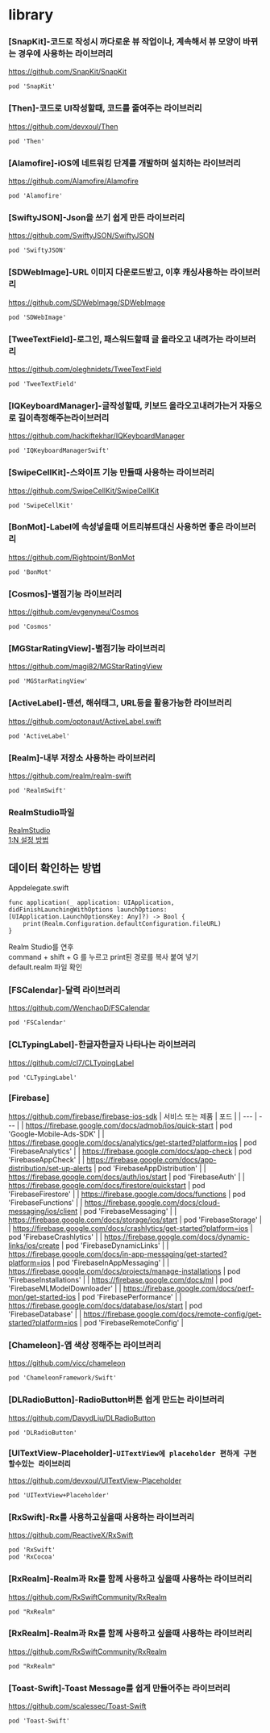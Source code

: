 # library

### [SnapKit]-코드로 작성시 까다로운 뷰 작업이나, 계속해서 뷰 모양이 바뀌는 경우에 사용하는 라이브러리

https://github.com/SnapKit/SnapKit

~~~
pod 'SnapKit'
~~~

### [Then]-코드로 UI작성할때, 코드를 줄여주는 라이브러리

https://github.com/devxoul/Then

~~~
pod 'Then'
~~~

### [Alamofire]-iOS에 네트워킹 단계를 개발하며 설치하는 라이브러리

https://github.com/Alamofire/Alamofire

~~~
pod 'Alamofire'
~~~

### [SwiftyJSON]-Json을 쓰기 쉽게 만든 라이브러리

https://github.com/SwiftyJSON/SwiftyJSON

~~~
pod 'SwiftyJSON'
~~~

### [SDWebImage]-URL 이미지 다운로드받고, 이후 캐싱사용하는 라이브러리

https://github.com/SDWebImage/SDWebImage

~~~
pod 'SDWebImage'
~~~

### [TweeTextField]-로그인, 패스워드할때 글 올라오고 내려가는 라이브러리

https://github.com/oleghnidets/TweeTextField

~~~
pod 'TweeTextField'
~~~

### [IQKeyboardManager]-글작성할때, 키보드 올라오고내려가는거 자동으로 길이측정해주는라이브러리

https://github.com/hackiftekhar/IQKeyboardManager

~~~
pod 'IQKeyboardManagerSwift'
~~~

### [SwipeCellKit]-스와이프 기능 만들때 사용하는 라이브러리

https://github.com/SwipeCellKit/SwipeCellKit

~~~
pod 'SwipeCellKit'
~~~

### [BonMot]-Label에 속성넣을때 어트리뷰트대신 사용하면 좋은 라이브러리

https://github.com/Rightpoint/BonMot

~~~
pod 'BonMot'
~~~

### [Cosmos]-별점기능 라이브러리

https://github.com/evgenyneu/Cosmos

~~~
pod 'Cosmos'
~~~

### [MGStarRatingView]-별점기능 라이브러리

https://github.com/magi82/MGStarRatingView

~~~
pod 'MGStarRatingView'
~~~

### [ActiveLabel]-맨션, 해쉬태그, URL등을 활용가능한 라이브러리

https://github.com/optonaut/ActiveLabel.swift

~~~
pod 'ActiveLabel'
~~~

### [Realm]-내부 저장소 사용하는 라이브러리
https://github.com/realm/realm-swift

~~~
pod 'RealmSwift'
~~~

### RealmStudio파일

[RealmStudio](https://studio-releases.realm.io/latest/download/mac-dmg)  
[1:N 설정 방법](https://apcheon.tistory.com/132)

## 데이터 확인하는 방법

Appdelegate.swift

~~~
func application(_ application: UIApplication, didFinishLaunchingWithOptions launchOptions: [UIApplication.LaunchOptionsKey: Any]?) -> Bool { 
    print(Realm.Configuration.defaultConfiguration.fileURL)
}
~~~
Realm Studio를 연후  
command + shift + G 를 누르고 print된 경로를 복사 붙여 넣기  
default.realm 파일 확인   

### [FSCalendar]-달력 라이브러리

https://github.com/WenchaoD/FSCalendar

~~~
pod 'FSCalendar'
~~~

### [CLTypingLabel]-한글자한글자 나타나는 라이브러리

https://github.com/cl7/CLTypingLabel

~~~
pod 'CLTypingLabel'
~~~

### [Firebase]

https://github.com/firebase/firebase-ios-sdk
| 서비스 또는 제품 | 포드 |
| --- | --- |
| https://firebase.google.com/docs/admob/ios/quick-start | pod 'Google-Mobile-Ads-SDK' |
| https://firebase.google.com/docs/analytics/get-started?platform=ios | pod 'FirebaseAnalytics' |
| https://firebase.google.com/docs/app-check | pod 'FirebaseAppCheck' |
| https://firebase.google.com/docs/app-distribution/set-up-alerts | pod 'FirebaseAppDistribution' |
| https://firebase.google.com/docs/auth/ios/start | pod 'FirebaseAuth' |
| https://firebase.google.com/docs/firestore/quickstart | pod 'FirebaseFirestore' |
| https://firebase.google.com/docs/functions | pod 'FirebaseFunctions' |
| https://firebase.google.com/docs/cloud-messaging/ios/client | pod 'FirebaseMessaging' |
| https://firebase.google.com/docs/storage/ios/start | pod 'FirebaseStorage' |
| https://firebase.google.com/docs/crashlytics/get-started?platform=ios | pod 'FirebaseCrashlytics' |
| https://firebase.google.com/docs/dynamic-links/ios/create | pod 'FirebaseDynamicLinks' |
| https://firebase.google.com/docs/in-app-messaging/get-started?platform=ios | pod 'FirebaseInAppMessaging' |
| https://firebase.google.com/docs/projects/manage-installations | pod 'FirebaseInstallations' |
| https://firebase.google.com/docs/ml | pod 'FirebaseMLModelDownloader' |
| https://firebase.google.com/docs/perf-mon/get-started-ios | pod 'FirebasePerformance' |
| https://firebase.google.com/docs/database/ios/start | pod 'FirebaseDatabase' |
| https://firebase.google.com/docs/remote-config/get-started?platform=ios | pod 'FirebaseRemoteConfig' |

### [Chameleon]-앱 색상 정해주는 라이브러리

https://github.com/vicc/chameleon

~~~
pod 'ChameleonFramework/Swift'
~~~

### [DLRadioButton]-**RadioButton버튼 쉽게 만드는 라이브러리**

https://github.com/DavydLiu/DLRadioButton

~~~
pod 'DLRadioButton'
~~~

### [UITextView-Placeholder]-`UITextView에 placeholder 편하게 구현할수있는 라이브러리`

https://github.com/devxoul/UITextView-Placeholder

~~~
pod 'UITextView+Placeholder'
~~~

### [RxSwift]-Rx를 사용하고싶을때 사용하는 라이브러리

https://github.com/ReactiveX/RxSwift

~~~
pod 'RxSwift'
pod 'RxCocoa'
~~~

### [RxRealm]-Realm과 Rx를 함께 사용하고 싶을때 사용하는 라이브러리

https://github.com/RxSwiftCommunity/RxRealm

~~~
pod "RxRealm"
~~~

### [RxRealm]-Realm과 Rx를 함께 사용하고 싶을때 사용하는 라이브러리

https://github.com/RxSwiftCommunity/RxRealm

~~~
pod "RxRealm"
~~~

### [Toast-Swift]-Toast Message를 쉽게 만들어주는 라이브러리

https://github.com/scalessec/Toast-Swift

~~~
pod 'Toast-Swift'
~~~